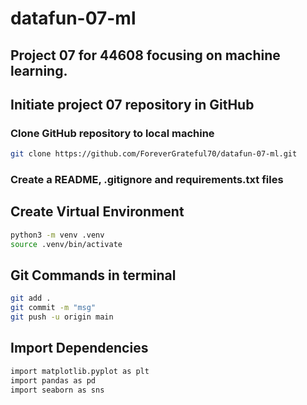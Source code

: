 # datafun-07-ml
## Project 07 for 44608 focusing on machine learning.

## Initiate project 07 repository in GitHub

### Clone GitHub repository to local machine

```zsh 
git clone https://github.com/ForeverGrateful70/datafun-07-ml.git
```

### Create a README, .gitignore and requirements.txt files

## Create Virtual Environment
```zsh
python3 -m venv .venv
source .venv/bin/activate
```

## Git Commands in terminal
```zsh
git add .
git commit -m "msg"
git push -u origin main
```

## Import Dependencies

```zsh 
import matplotlib.pyplot as plt 
import pandas as pd 
import seaborn as sns
```

